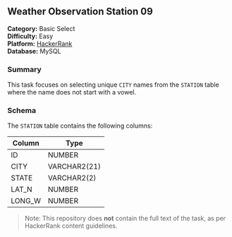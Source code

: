 ## Weather Observation Station 09

**Category:** Basic Select  
**Difficulty:** Easy  
**Platform:** [HackerRank](https://www.hackerrank.com/challenges/weather-observation-station-9/problem)  
**Database:** MySQL

### Summary

This task focuses on selecting unique `CITY` names from the `STATION` table where the name does not start with a vowel.

### Schema

The `STATION` table contains the following columns:

| Column  | Type           |
|---------|----------------|
| ID      | NUMBER         |
| CITY    | VARCHAR2(21)   |
| STATE   | VARCHAR2(2)    |
| LAT_N   | NUMBER         |
| LONG_W  | NUMBER         |

> Note: This repository does **not** contain the full text of the task, as per HackerRank content guidelines.